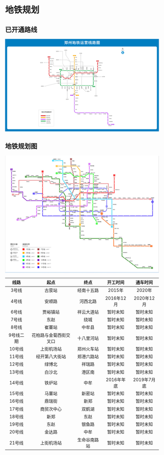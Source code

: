 # 地铁规划

## 已开通路线
![](./xianluda.gif)

## 地铁规划图
![](./guihuada.gif)

|线路|起点|终点|开工时间|通车时间|
|:---:|:---:|:---:|:---:|:---:|
|3号线|古荥站|经南十五路|2015年|2020年|
|4号线|安顺路|河西北路|2016年12月|2020年12月|
|6号线|贾峪镇站|祥云大道站|暂时未知|暂时未知|
|7号线|东赵|绕城|暂时未知|暂时未知|
|8号线|崔寨站|中牟县|暂时未知|暂时未知|
|9号线二期|花柏路与金菊西街交叉口|十八里河站|暂时未知|暂时未知|
|10号线|上街机场站|郑州火车站|暂时未知|暂时未知|
|11号线|经开第八大街站|郑港六路站|暂时未知|暂时未知|
|12号线|绿博北|祥瑞路|暂时未知|暂时未知|
|13号线|白沙北|港区南|暂时未知|暂时未知|
|14号线|铁炉站|中牟|2016年年底|2019年7月底|
|15号线|马寨站|新密站|暂时未知|暂时未知|
|16号线|鼎瑞街|新郑|暂时未知|暂时未知|
|17号线|商贸次中心|双鹤湖|暂时未知|暂时未知|
|18号线|新郑|东赵|暂时未知|暂时未知|
|19号线|东赵|银鱼路|暂时未知|暂时未知|
|20号线|金达路|中牟|暂时未知|暂时未知|
|21号线|上街机场站|生命谷南路站|暂时未知|暂时未知|